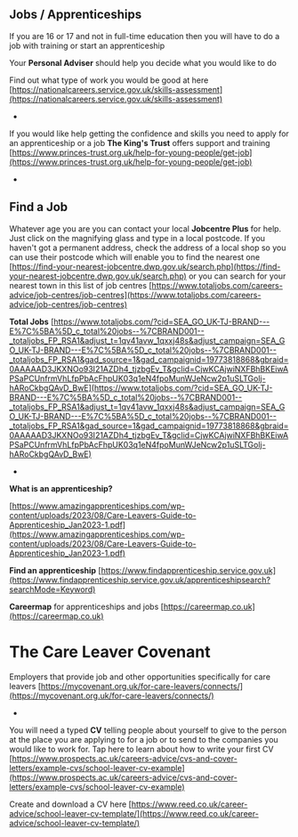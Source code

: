 
## Jobs /  Apprenticeships


If you are 16 or 17 and not in full-time education then you will have to do a job with training or start an apprenticeship 

Your **Personal Adviser** should help you decide what you would like to do

Find out what type of work you would be good at here [https://nationalcareers.service.gov.uk/skills-assessment](https://nationalcareers.service.gov.uk/skills-assessment)

*


If you would like help getting the confidence and skills you need to apply for an apprenticeship or a job **The King's Trust** offers support and training [https://www.princes-trust.org.uk/help-for-young-people/get-job](https://www.princes-trust.org.uk/help-for-young-people/get-job)


*

## Find a Job


Whatever age you are you can contact your local **Jobcentre Plus** for help. Just click on the magnifying glass and type in a local postcode. If you haven't got a permanent address, check the address of a local shop so you can use their postcode which will enable you to find the nearest one
[https://find-your-nearest-jobcentre.dwp.gov.uk/search.php](https://find-your-nearest-jobcentre.dwp.gov.uk/search.php) or you can search for your nearest town in this list of job centres
[https://www.totaljobs.com/careers-advice/job-centres/job-centres](https://www.totaljobs.com/careers-advice/job-centres/job-centres)


**Total Jobs** [https://www.totaljobs.com/?cid=SEA_GO_UK-TJ-BRAND---E%7C%5BA%5D_c_total%20jobs--%7CBRAND001--_totaljobs_FP_RSA1&adjust_t=1qv41avw_1qxxj48s&adjust_campaign=SEA_GO_UK-TJ-BRAND---E%7C%5BA%5D_c_total%20jobs--%7CBRAND001--_totaljobs_FP_RSA1&gad_source=1&gad_campaignid=19773818868&gbraid=0AAAAAD3JKXNOo93I21AZDh4_tjzbgEv_T&gclid=CjwKCAjwiNXFBhBKEiwAPSaPCUnfrmVhLfpPbAcFhpUK03q1eN4fpoMunWJeNcw2p1uSLTGolj-hARoCkbgQAvD_BwE](https://www.totaljobs.com/?cid=SEA_GO_UK-TJ-BRAND---E%7C%5BA%5D_c_total%20jobs--%7CBRAND001--_totaljobs_FP_RSA1&adjust_t=1qv41avw_1qxxj48s&adjust_campaign=SEA_GO_UK-TJ-BRAND---E%7C%5BA%5D_c_total%20jobs--%7CBRAND001--_totaljobs_FP_RSA1&gad_source=1&gad_campaignid=19773818868&gbraid=0AAAAAD3JKXNOo93I21AZDh4_tjzbgEv_T&gclid=CjwKCAjwiNXFBhBKEiwAPSaPCUnfrmVhLfpPbAcFhpUK03q1eN4fpoMunWJeNcw2p1uSLTGolj-hARoCkbgQAvD_BwE)


*


**What is an apprenticeship?**

[https://www.amazingapprenticeships.com/wp-content/uploads/2023/08/Care-Leavers-Guide-to-Apprenticeship_Jan2023-1.pdf](https://www.amazingapprenticeships.com/wp-content/uploads/2023/08/Care-Leavers-Guide-to-Apprenticeship_Jan2023-1.pdf)


**Find an apprenticeship**
[https://www.findapprenticeship.service.gov.uk](https://www.findapprenticeship.service.gov.uk/apprenticeshipsearch?searchMode=Keyword)

**Careermap** for apprenticeships and jobs [https://careermap.co.uk](https://careermap.co.uk)



# The Care Leaver Covenant  

Employers that provide job and other opportunities specifically for care leavers
[https://mycovenant.org.uk/for-care-leavers/connects/](https://mycovenant.org.uk/for-care-leavers/connects/)




*


You will need a typed **CV** telling people about yourself to give to the person at the place you are applying to for a job or to send to the companies you would like to work for. Tap here to learn about how to write your first CV [https://www.prospects.ac.uk/careers-advice/cvs-and-cover-letters/example-cvs/school-leaver-cv-example](https://www.prospects.ac.uk/careers-advice/cvs-and-cover-letters/example-cvs/school-leaver-cv-example)

Create and download a CV here  [https://www.reed.co.uk/career-advice/school-leaver-cv-template/](https://www.reed.co.uk/career-advice/school-leaver-cv-template/)

